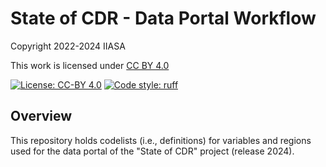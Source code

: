# State of CDR - Data Portal Workflow

Copyright 2022-2024 IIASA

This work is licensed under <a href="http://creativecommons.org/licenses/by/4.0/" target="_blank" rel="license noopener noreferrer" style="display:inline-block;">CC BY 4.0</a> <a href="http://creativecommons.org/licenses/by/4.0/" target="_blank" rel="license noopener noreferrer" style="display:inline-block;"><img style="height:15px!important;margin-left:3px;vertical-align:text-bottom;" src="https://mirrors.creativecommons.org/presskit/icons/cc.svg"><img style="height:15px!important;margin-left:3px;vertical-align:text-bottom;" src="https://mirrors.creativecommons.org/presskit/icons/by.svg"></a>

[![License: CC-BY 4.0](https://img.shields.io/github/license/iiasa/ecemf-workflow)](https://github.com/iiasa/ecemf-workflow/blob/main/LICENSE)
[![Code style: ruff](https://img.shields.io/endpoint?url=https://raw.githubusercontent.com/charliermarsh/ruff/main/assets/badge/v2.json)](https://github.com/astral-sh/ruff)

## Overview

This repository holds codelists (i.e., definitions) for variables and regions
used for the data portal of the "State of CDR" project (release 2024).

